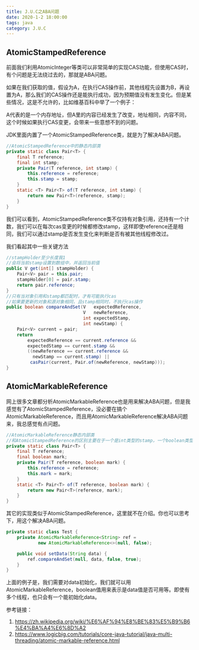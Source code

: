 ```yaml
---
title: J.U.C之ABA问题
date: 2020-1-2 18:00:00
tags: java
category: J.U.C
---
```


## AtomicStampedReference

前面我们利用AtomicInteger等类可以非常简单的实现CAS功能，但使用CAS时，有个问题是无法绕过去的，那就是ABA问题。

如果在我们获取的值，假设为A，在执行CAS操作前，其他线程先设置为B，再设置为A，那么我们的CAS操作还是能执行成功，因为预期值没有发生变化。但是某些情况，这是不允许的，比如维基百科中举了一个例子：

A代表的是一个内存地址，但A里的内容已经发生了改变，地址相同，内容不同，这个时候如果执行CAS变更，会带来一些意想不到的问题。

JDK里面内置了一个AtomicStampedReference类，就是为了解决ABA问题。

```java
//AtomicStampedReference中的静态内部类
private static class Pair<T> {
	final T reference;
	final int stamp;
	private Pair(T reference, int stamp) {
		this.reference = reference;
		this.stamp = stamp;
	}
	static <T> Pair<T> of(T reference, int stamp) {
		return new Pair<T>(reference, stamp);
	}
}
```
我们可以看到，AtomicStampedReference类不仅持有对象引用，还持有一个计数，我们可以在每次cas变更的时候都修改stamp，这样即使reference还是相同，我们可以通过stamp是否发生变化来判断是否有被其他线程修改过。

<!--more-->

我们看起其中一些关键方法

```java
//stampHolder至少长度我1
//会将当前stamp设置到数组中，并返回当前值
public V get(int[] stampHolder) {
	Pair<V> pair = this.pair;
	stampHolder[0] = pair.stamp;
	return pair.reference;
}
//只有当对象引用和stamp都匹配时，才有可能执行cas
//如果要更新的对象和源对象相同，且stamp相同时，不执行cas操作
public boolean compareAndSet(V   expectedReference,
							 V   newReference,
							 int expectedStamp,
							 int newStamp) {
	Pair<V> current = pair;
	return
		expectedReference == current.reference &&
		expectedStamp == current.stamp &&
		((newReference == current.reference &&
		  newStamp == current.stamp) ||
		 casPair(current, Pair.of(newReference, newStamp)));
}
```

## AtomicMarkableReference

网上很多文章都分析AtomicMarkableReference也是用来解决ABA问题，但是我感觉有了AtomicStampedReference，没必要在搞个AtomicMarkableReference，而且用AtomicMarkableReference解决ABA问题来，我总感觉有点问题。

```java
//AtomicMarkableReference静态内部类
//和AtomicStampedReference的区别主要在于一个是int类型的stamp，一个boolean类型的mark
private static class Pair<T> {
	final T reference;
	final boolean mark;
	private Pair(T reference, boolean mark) {
		this.reference = reference;
		this.mark = mark;
	}
	static <T> Pair<T> of(T reference, boolean mark) {
		return new Pair<T>(reference, mark);
	}
}
```

其它的实现类似于AtomicStampedReference，这里就不在介绍。你也可以思考下，用这个解决ABA问题。


```java
private static class Test {
	private AtomicMarkableReference<String> ref =
			new AtomicMarkableReference<>(null, false);

	public void setData(String data) {
		ref.compareAndSet(null, data, false, true);
	}
}
```

上面的例子是，我们需要对data初始化，我们就可以用AtomicMarkableReference，boolean值用来表示是data值是否可用等。即使有多个线程，也只会有一个能初始化data。

参考链接：
1. https://zh.wikipedia.org/wiki/%E6%AF%94%E8%BE%83%E5%B9%B6%E4%BA%A4%E6%8D%A2
2. https://www.logicbig.com/tutorials/core-java-tutorial/java-multi-threading/atomic-markable-reference.html

